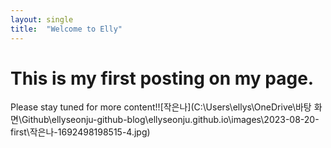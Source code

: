 ```yaml
---
layout: single
title:  "Welcome to Elly"
---
```


# This is my first posting on my page. 

Please stay tuned for more content!![작은나](C:\Users\ellys\OneDrive\바탕 화면\Github\ellyseonju-github-blog\ellyseonju.github.io\images\2023-08-20-first\작은나-1692498198515-4.jpg)

